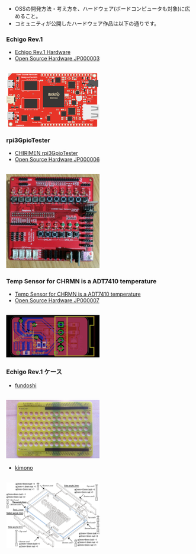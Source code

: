 - OSSの開発方法・考え方を、ハードウェア(ボードコンピュータも対象)に広めること。
- コミュニティが公開したハードウェア作品は以下の通りです。

### Echigo Rev.1
- [Echigo Rev.1 Hardware](https://github.com/chirimen-oh/release/tree/master/hardware)
- [Open Source Hardware JP000003](https://certification.oshwa.org/jp000003.html)
<br>
  <img src="./images/CHIRIMEN-board.png" width="50%">

### rpi3GpioTester
- [CHIRIMEN rpi3GpioTester](https://github.com/chirimen-oh/accessories/tree/master/forRaspberryPi3/rpi3GpioTester)
- [Open Source Hardware JP000006](https://certification.oshwa.org/jp000006.html)
<br>
  <img src="./images/rpi3GpioTester.jpg" width="50%">

### Temp Sensor for CHRMN is a ADT7410 temperature
- [Temp Sensor for CHRMN is a ADT7410 temperature](https://github.com/chirimen-oh/accessories/tree/master/grove/adt7410)
- [Open Source Hardware JP000007](https://certification.oshwa.org/jp000007.html)
<br>
  <img src="./images/ADT7410.png" width="50%">


### Echigo Rev.1 ケース 
- [fundoshi](https://github.com/chirimen-oh/Cases/tree/master/fundoshi)
<br>
  <img src="./images/fundoshi.jpg" width="50%">

- [kimono](https://github.com/chirimen-oh/Cases/tree/master/kimono)
<br>
  <img src="./images/chirimen_case_build.jpg" width="50%">

